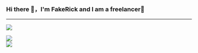 ### Hi there 👋，I'm FakeRick and I am a freelancer👾

---

<a title="bilibili" target="_blank" href="https://space.bilibili.com/358330282/dynamic"><img src="https://img.shields.io/badge/dynamic/json?url=https%3A%2F%2Fapi.bilibili.com%2Fx%2Frelation%2Fstat%3Fvmid%3D358330282&query=%24.data.follower&suffix=%20followers&logo=data%3Aimage%2Fpng%3Bbase64%2CiVBORw0KGgoAAAANSUhEUgAAAGAAAABgCAYAAADimHc4AAAD7ElEQVR4nO2dW9WrMBCFK6ESkFAJSKiESqgEHCABCZWAhEpAAhL2ecik5dDc%2FpXLBDLfWnlqy0xmJ5BMQnq5CIIgCIIgCIIgCIIgCEIBAHQAemYfrgCunD6wAKAHsEKxALgx%2BbCQD8%2FS9tmgVqeDr1lLigDgZvDhXso%2BK9TyTBQRwRJ8AHjntl0Flh5QRAQK%2FmKxPeayWx2OXpBNBKiHvi34b7T2MC4pAvW6twR%2FRwkRKPizBN8CgEcuESj4Lwm%2BBwBjahEk%2BH8EwJRKhOaCDzW8e1JLfkUUH1NgmR3XmHffHR1l%2B72BSs8d7w8U%2BJDAnZERQMcV%2BCtUi7dNqFqibB4J7vtrq7xKCuAasbTMXCL4T%2B5aVk6%2B2xHUrWdhruAR6HIJcOeu2UHI8zyAe2ytWfEdWz9PVvQ8YAmIQ5dDAB9LFsMVAv8oMO2zAGrC5WNIarRiAuKR9jYEd9pY08aa6uUzIHGRdkgKd8pY0yc1WjEBAqypDYoAG0QAZkQAZkQAZkQAZk4vANQenjsSzS3I%2FwcSbXU5jQBUkRtdf4Rar90v8kSv3%2BI3ffCCSpk8I%2Fw%2BlgDkdI%2Fv2rEp2CaiWm1AsDQLlDAD%2BdlFXLMeAaCSeLZdaSFE5VUQNot38cKuEeBgAsSuG0flVZBmEanbXfNQAsS0fgBYIn2fIu3%2FBBMHEyBmDXlFfA8IzeHb%2BEms4WAChKykrVA9ZfsQTL57jXzRg4A5wC%2FA8N4ADiZAZwm2XjW75Qh2KOTfA0p4kygPw28OJcCVgn3nDnYo2EwEYRgGH0qAMyICMCMCMCMCMCMCMCMCMCMCfP3qwHDOQ4AAUekTk8FaBRihJnZdYbvtCGC7LvmkM63GjVDINPFrQgCq5ETXfmMzI90FXzPvfqt7x4rEu%2FZaEcCUxFvgz2zO%2BBUn6UkoaEEAsptiMSX5e8FoRYCN7cVgb4Vq7U%2FH50Pq4JNP7Qiw8UFnJwcK%2BtXy%2BWj6PLEvPgHSHv5UgwA1IQIwwyFAyLJin9RoxYgAzAQIkPwNmf26busC%2BOIx5TDqo5nDT%2BF%2FSS%2F9CYzwb%2BNo49zNy2evkYv0LywGGAXUvp6eSneycqOic0w20k7CNgKE7jJunSGLACTCxF27ylmQc98T5MQUH49swd%2BI0HPXslLKnT0N%2BwnkrTKi9JZL%2FL9i1SorMmdeQ4TQQ7OFMxIMzGD45w8nUL1im7efENZLJpgPSw0pfz0cdt4U3230Td%2FTvx2R6d2FrHhEWLkq5PELOMsRPHCPnAZGv1xJteL7jbJiaW3sB2nDvPC%2FosSYvjRQz4cJ6n7KO3rYQL7M%2BL6nVtfDVRAEQRAEQRAEQRAEIZ5%2FSAXmdfXaoQsAAAAASUVORK5CYII%3D&label=Bilibili&labelColor=f27596&color=353940" /></a>

<div><img src="https://github-readme-stats.vercel.app/api?username=fake-rick&show_icons=true" /></div>

<div><img src="https://github-readme-stats.vercel.app/api/top-langs?username=fake-rick&show_icons=true" /></div>
